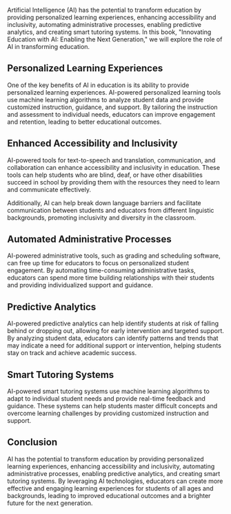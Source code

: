 
Artificial Intelligence (AI) has the potential to transform education by providing personalized learning experiences, enhancing accessibility and inclusivity, automating administrative processes, enabling predictive analytics, and creating smart tutoring systems. In this book, "Innovating Education with AI: Enabling the Next Generation," we will explore the role of AI in transforming education.

Personalized Learning Experiences
---------------------------------

One of the key benefits of AI in education is its ability to provide personalized learning experiences. AI-powered personalized learning tools use machine learning algorithms to analyze student data and provide customized instruction, guidance, and support. By tailoring the instruction and assessment to individual needs, educators can improve engagement and retention, leading to better educational outcomes.

Enhanced Accessibility and Inclusivity
--------------------------------------

AI-powered tools for text-to-speech and translation, communication, and collaboration can enhance accessibility and inclusivity in education. These tools can help students who are blind, deaf, or have other disabilities succeed in school by providing them with the resources they need to learn and communicate effectively.

Additionally, AI can help break down language barriers and facilitate communication between students and educators from different linguistic backgrounds, promoting inclusivity and diversity in the classroom.

Automated Administrative Processes
----------------------------------

AI-powered administrative tools, such as grading and scheduling software, can free up time for educators to focus on personalized student engagement. By automating time-consuming administrative tasks, educators can spend more time building relationships with their students and providing individualized support and guidance.

Predictive Analytics
--------------------

AI-powered predictive analytics can help identify students at risk of falling behind or dropping out, allowing for early intervention and targeted support. By analyzing student data, educators can identify patterns and trends that may indicate a need for additional support or intervention, helping students stay on track and achieve academic success.

Smart Tutoring Systems
----------------------

AI-powered smart tutoring systems use machine learning algorithms to adapt to individual student needs and provide real-time feedback and guidance. These systems can help students master difficult concepts and overcome learning challenges by providing customized instruction and support.

Conclusion
----------

AI has the potential to transform education by providing personalized learning experiences, enhancing accessibility and inclusivity, automating administrative processes, enabling predictive analytics, and creating smart tutoring systems. By leveraging AI technologies, educators can create more effective and engaging learning experiences for students of all ages and backgrounds, leading to improved educational outcomes and a brighter future for the next generation.
